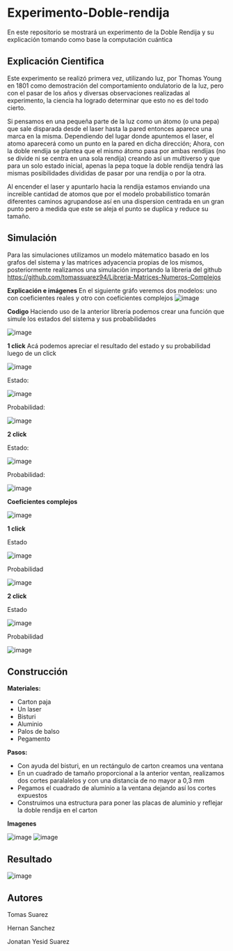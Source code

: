# Experimento-Doble-rendija
En este repositorio se mostrará un experimento de la Doble Rendija y su explicación tomando como base la computación cuántica

## Explicación Cientifica 
Este experimento se realizó primera vez, utilizando luz, por Thomas Young en 1801 como demostración del comportamiento ondulatorio de la luz, pero con el pasar de los años y diversas observaciones realizadas al experimento, la ciencia ha logrado determinar que esto no es del todo cierto.

Si pensamos en una pequeña parte de la luz como un átomo (o una pepa) que sale disparada desde el laser hasta la pared entonces aparece una marca en la misma. Dependiendo del lugar donde apuntemos el laser, el atomo aparecerá como un punto en la pared en dicha dirección; Ahora, con la doble rendija se plantea que el mismo átomo pasa por ambas rendijas (no se divide ni se centra en una sola rendija) creando así un multiverso y que para un solo estado inicial, apenas la pepa toque la doble rendija tendrá las mismas posibilidades divididas de pasar por una rendija o por la otra.

Al encender el laser y apuntarlo hacia la rendija estamos enviando una increible cantidad de atomos que por el modelo probabilistico tomarán diferentes caminos agrupandose así en una dispersion centrada en un gran punto pero a medida que este se aleja el punto se duplica y reduce su tamaño.


## Simulación 
Para las simulaciones utilizamos un modelo mátematico basado en los grafos del sistema y las matrices adyacencia propias de los mismos, posteriormente realizamos una simulación importando la libreria del github https://github.com/tomassuarez94/Libreria-Matrices-Numeros-Complejos


**Explicación e imágenes**
En el siguiente gráfo veremos dos modelos: uno con coeficientes reales y otro con coeficientes complejos
![image](https://user-images.githubusercontent.com/123709637/223581545-e578500d-9290-4947-afd5-a522e4290565.png)

**Codigo**
Haciendo uso de la anterior libreria podemos crear una función que simule los estados del sistema y sus probabilidades 


![image](https://user-images.githubusercontent.com/123709637/223599022-5784214c-c6a8-41cd-b2c0-51189965958b.png)


**1 click**
Acá podemos apreciar el resultado del estado y su probabilidad luego de un click


![image](https://user-images.githubusercontent.com/123709637/223600379-c988bc90-6c26-4fc3-ae7b-447cc74a918a.png)

Estado:

![image](https://user-images.githubusercontent.com/123709637/223592554-cb484ac5-8a97-496e-b073-b51384e81765.png)
 
 Probabilidad:
 
![image](https://user-images.githubusercontent.com/123709637/223592784-96390c3f-0bdc-46ca-b064-7a4c506653c3.png)


**2 click**

Estado:

![image](https://user-images.githubusercontent.com/123709637/223599242-17e0fa73-98fc-4aa9-920b-a39e700431ab.png)

Probabilidad:

![image](https://user-images.githubusercontent.com/123709637/223599636-ddc3ad5a-ad89-4aa5-96e5-f25c076a16af.png)

**Coeficientes complejos**

![image](https://user-images.githubusercontent.com/123709637/223602102-d2af975d-8ce4-4cd3-831f-97395ae08ba4.png)

**1 click**

Estado

![image](https://user-images.githubusercontent.com/123709637/223602384-8d28c810-bb5a-4b15-a487-546416c73d37.png)

Probabilidad

![image](https://user-images.githubusercontent.com/123709637/223602323-ed9bc715-9134-480d-b507-bb9eddd27a3a.png)

**2 click**

Estado

![image](https://user-images.githubusercontent.com/123709637/223602920-3ed5cda6-f18c-4e76-af0b-538b570af20a.png)


Probabilidad

![image](https://user-images.githubusercontent.com/123709637/223603021-d91f0e8f-3d40-4039-93e5-e8531361d688.png)


## Construcción 
**Materiales:**
* Carton paja
* Un laser
* Bisturi 
* Aluminio  
* Palos de balso 
* Pegamento

**Pasos:**

* Con ayuda del bisturi, en un rectángulo de carton creamos una ventana
* En un cuadrado de tamaño proporcional a la anterior ventan, realizamos dos cortes paralalelos y con una distancia de no mayor a 0,3 mm 
* Pegamos el cuadrado de aluminio a la ventana dejando así los cortes expuestos
* Construimos una estructura para poner las placas de aluminio y reflejar la doble rendija en el carton


**Imagenes**

![image](https://user-images.githubusercontent.com/123709637/224081911-d8d9f538-5a30-4281-88a8-4747453e7847.png)
![image](https://user-images.githubusercontent.com/123709637/224082111-7082b6c6-3a2d-4949-99cc-408343b1ddf8.png)


## Resultado 

![image](https://user-images.githubusercontent.com/123709637/224082280-cea8dbd3-0c0d-4b0c-8e7f-6c5062ce527f.png)





## Autores
Tomas Suarez

Hernan Sanchez

Jonatan Yesid Suarez
